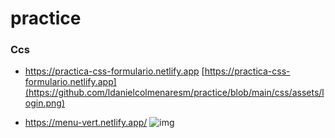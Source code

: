 
# practice


### Ccs

* https://practica-css-formulario.netlify.app
[https://practica-css-formulario.netlify.app](https://github.com/ldanielcolmenaresm/practice/blob/main/css/assets/login.png) 

* https://menu-vert.netlify.app/
![img](https://github.com/ldanielcolmenaresm/practice/blob/main/css/assets/menu.png)
